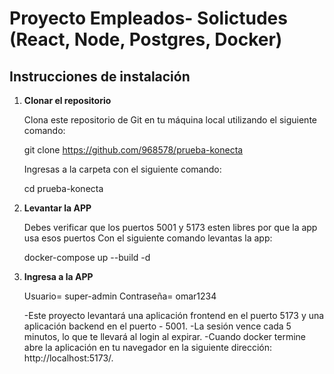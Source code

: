# Proyecto Empleados- Solictudes (React, Node, Postgres, Docker)

## Instrucciones de instalación

1. **Clonar el repositorio**

   Clona este repositorio de Git en tu máquina local utilizando el siguiente comando:

   git clone https://github.com/968578/prueba-konecta


   Ingresas a la carpeta con el siguiente comando:

   cd prueba-konecta

2. **Levantar la APP**

    Debes verificar que los puertos 5001 y 5173 esten libres por que la app usa esos puertos
    Con el siguiente comando levantas la app:

    docker-compose up --build -d

2. **Ingresa a la APP**

    Usuario= super-admin
    Contraseña= omar1234

    -Este proyecto levantará una aplicación frontend en el puerto 5173 y una aplicación backend en el puerto -
    5001.
    -La sesión vence cada 5 minutos, lo que te llevará al login al expirar.
    -Cuando docker termine abre la aplicación en tu navegador en la siguiente dirección: http://localhost:5173/.

